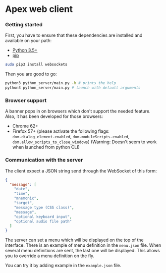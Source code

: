 # Apex web client

### Getting started

First, you have to ensure that these dependencies are installed and available on
your path:

* [Python 3.5+](//python.org)
* [pip](//yarnpkg.com)

```bash
sudo pip3 install websockets
```

Then you are good to go:

```bash
python3 python_server/main.py -h # prints the help
python3 python_server/main.py # launch with default arguments
```

### Browser support

A banner pops in on browsers which don't support the needed feature. Also, it
has been developed for those browsers:

* Chrome 62+
* Firefox 57+ (please activate the following flags:
  `dom.dialog_element.enabled`, `dom.moduleScripts.enabled`,
  `dom.allow_scripts_to_close_windows`) (Warning: Doesn't seem to work when
  launched from python CLI)

### Communication with the server

The client expect a JSON string send through the WebSocket of this form:

```json
{
  "message": [
    "date",
    "time",
    "mnemonic",
    "target",
    "message type (CSS class)",
    "message",
    "optional keyboard input",
    "optional audio file path"
  ]
}
```

The server can set a menu which will be displayed on the top of the interface.
There is an example of menu definition in the `menu.json` file. When several
menu definitions are sent, the last one will be displayed. This allows you to
override a menu definition on the fly.

You can try it by adding example in the `example.json` file.
